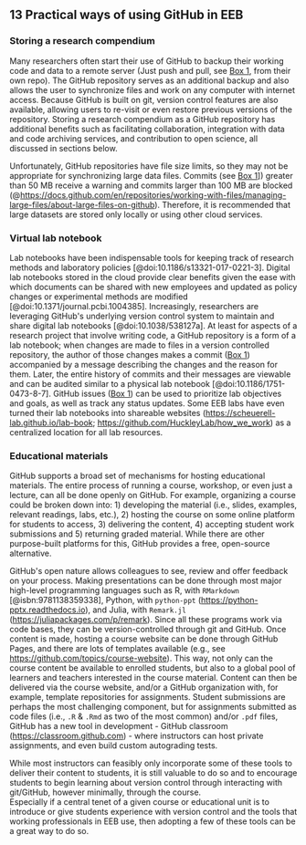 ## 13 Practical ways of using GitHub in EEB

### Storing a research compendium

<!--*contributors to this section: Dylan Gomes, Emma Hudgins* -->

Many researchers often start their use of GitHub to backup their working code and data to a remote server (Just push and pull, see [Box 1](#definitions), from their own repo).
The GitHub repository serves as an additional backup and also allows the user to synchronize files and work on any computer with internet access.
Because GitHub is built on git, version control features are also available, allowing users to re-visit or even restore previous versions of the repository.
Storing a research compendium as a GitHub repository has additional benefits such as facilitating collaboration, integration with data and code archiving services, and contribution to open science, all discussed in sections below.

Unfortunately, GitHub repositories have file size limits, so they may not be appropriate for synchronizing large data files.
Commits (see [Box 1](#definitions)]) greater than 50 MB receive a warning and commits larger than 100 MB are blocked (@https://docs.github.com/en/repositories/working-with-files/managing-large-files/about-large-files-on-github).
Therefore, it is recommended that large datasets are stored only locally or using other cloud services.

### Virtual lab notebook

<!--*contributors to this section: RCO* -->

Lab notebooks have been indispensable tools for keeping track of research methods and laboratory policies [@doi:10.1186/s13321-017-0221-3].
Digital lab notebooks stored in the cloud provide clear benefits given the ease with which documents can be shared with new employees and updated as policy changes or experimental methods are modified [@doi:10.1371/journal.pcbi.1004385].
Increasingly, researchers are leveraging GitHub's underlying version control system to maintain and share digital lab notebooks [@doi:10.1038/538127a].
At least for aspects of a research project that involve writing code, a GitHub repository is a form of a lab notebook; when changes are made to files in a version controlled repository, the author of those changes makes a commit ([Box 1](#definitions)) accompanied by a message describing the changes and the reason for them.
Later, the entire history of commits and their messages are viewable and can be audited similar to a physical lab notebook [@doi:10.1186/1751-0473-8-7].
GitHub issues ([Box 1](#definitions)) can be used to prioritize lab objectives and goals, as well as track any status updates.
Some EEB labs have even turned their lab notebooks into shareable websites (<https://scheuerell-lab.github.io/lab-book>; <https://github.com/HuckleyLab/how_we_work>) as a centralized location for all lab resources.

### Educational materials

<!-- *contributors to this section: Cole Brookson* -->

GitHub supports a broad set of mechanisms for hosting educational materials.
The entire process of running a course, workshop, or even just a lecture, can all be done openly on GitHub.
For example, organizing a course could be broken down into: 1) developing the material (i.e., slides, examples, relevant readings, labs, etc.), 2) hosting the course on some online platform for students to access, 3) delivering the content, 4) accepting student work submissions and 5) returning graded material.
While there are other purpose-built platforms for this, GitHub provides a free, open-source alternative.

GitHub's open nature allows colleagues to see, review and offer feedback on your process.
Making presentations can be done through most major high-level programming languages such as R, with `RMarkdown` [@isbn:9781138359338], Python, with `python-ppt` (<https://python-pptx.readthedocs.io>), and Julia, with `Remark.jl` (<https://juliapackages.com/p/remark>).
Since all these programs work via code bases, they can be version-controlled through git and GitHub.
Once content is made, hosting a course website can be done through GitHub Pages, and there are lots of templates available (e.g., see <https://github.com/topics/course-website>).
This way, not only can the course content be available to enrolled students, but also to a global pool of learners and teachers interested in the course material.
Content can then be delivered via the course website, and/or a GitHub organization with, for example, template repositories for assignments.
Student submissions are perhaps the most challenging component, but for assignments submitted as code files (i.e., `.R` & `.Rmd` as two of the most common) and/or `.pdf` files, GitHub has a new tool in development - GitHub classroom (<https://classroom.github.com>) - where instructors can host private assignments, and even build custom autograding tests.

While most instructors can feasibly only incorporate some of these tools to deliver their content to students, it is still valuable to do so and to encourage students to begin learning about version control through interacting with git/GitHub, however minimally, through the course.\
Especially if a central tenet of a given course or educational unit is to introduce or give students experience with version control and the tools that working professionals in EEB use, then adopting a few of these tools can be a great way to do so.
